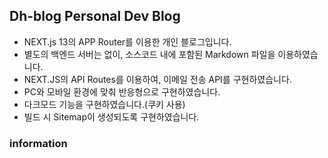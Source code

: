 ## Dh-blog Personal Dev Blog

- NEXT.js 13의 APP Router를 이용한 개인 블로그입니다.
- 별도의 백엔드 서버는 없이, 소스코드 내에 포함된 Markdown 파일을 이용하였습니다.
- NEXT.JS의 API Routes를 이용하여, 이메일 전송 API를 구현하였습니다.
- PC와 모바일 환경에 맞춰 반응형으로 구현하였습니다.
- 다크모드 기능을 구현하였습니다.(쿠키 사용)
- 빌드 시 Sitemap이 생성되도록 구현하였습니다.

### information




